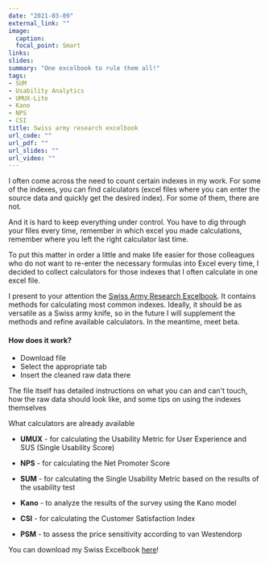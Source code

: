 ```yaml
---
date: "2021-03-09"
external_link: ""
image:
  caption: 
  focal_point: Smart
links:
slides: 
summary: "One excelbook to rule them all!"
tags:
- SUM
- Usability Analytics
- UMUX-Lite
- Kano
- NPS
- CSI
title: Swiss army research excelbook
url_code: ""
url_pdf: ""
url_slides: ""
url_video: ""
---
```


I often come across the need to count certain indexes in my work. For some of the indexes, you can find calculators (excel files where you can enter the source data and quickly get the desired index). For some of them, there are not.

And it is hard to keep everything under control. You have to dig through your files every time, remember in which excel you made calculations, remember where you left the right calculator last time.

To put this matter in order a little and make life easier for those colleagues who do not want to re-enter the necessary formulas into Excel every time, I decided to collect calculators for those indexes that I often calculate in one excel file.

I present to your attention the [Swiss Army Research Excelbook](/Swiss_Excelbook_V0.1b.xlsx). It contains methods for calculating most common indexes. Ideally, it should be as versatile as a Swiss army knife, so in the future I will supplement the methods and refine available calculators. In the meantime, meet beta.

#### How does it work?

- Download file
- Select the appropriate tab
- Insert the cleaned raw data there

The file itself has detailed instructions on what you can and can't touch, how the raw data should look like, and some tips on using the indexes themselves

What calculators are already available

* **UMUX** - for calculating the Usability Metric for User Experience and SUS (Single Usability Score)

* **NPS** - for calculating the Net Promoter Score

* **SUM** - for calculating the Single Usability Metric based on the results of the usability test

* **Kano** -  to analyze the results of the survey using the Kano model
 
* **CSI** - for calculating the Customer Satisfaction Index

* **PSM** - to assess the price sensitivity according to van Westendorp

You can download my Swiss Excelbook [here](/Swiss_Excelbook_V0.1b.xlsx)!